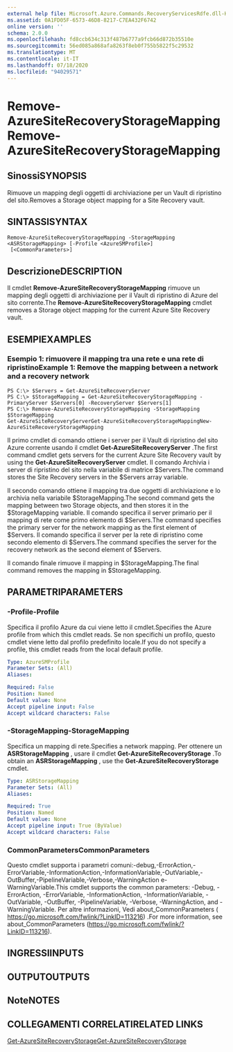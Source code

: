 ```yaml
---
external help file: Microsoft.Azure.Commands.RecoveryServicesRdfe.dll-Help.xml
ms.assetid: 0A1FD05F-6573-46D8-8217-C7EA432F6742
online version: ''
schema: 2.0.0
ms.openlocfilehash: fd8ccb634c313f487b6777a9fcb66d872b35510e
ms.sourcegitcommit: 56ed085a868afa8263f8eb0f755b5822f5c29532
ms.translationtype: MT
ms.contentlocale: it-IT
ms.lasthandoff: 07/18/2020
ms.locfileid: "94029571"
---
```

# <span data-ttu-id="2e386-101">Remove-AzureSiteRecoveryStorageMapping</span><span class="sxs-lookup"><span data-stu-id="2e386-101">Remove-AzureSiteRecoveryStorageMapping</span></span>

## <span data-ttu-id="2e386-102">Sinossi</span><span class="sxs-lookup"><span data-stu-id="2e386-102">SYNOPSIS</span></span>
<span data-ttu-id="2e386-103">Rimuove un mapping degli oggetti di archiviazione per un Vault di ripristino del sito.</span><span class="sxs-lookup"><span data-stu-id="2e386-103">Removes a Storage object mapping for a Site Recovery vault.</span></span>

## <span data-ttu-id="2e386-104">SINTASSI</span><span class="sxs-lookup"><span data-stu-id="2e386-104">SYNTAX</span></span>

```
Remove-AzureSiteRecoveryStorageMapping -StorageMapping <ASRStorageMapping> [-Profile <AzureSMProfile>]
 [<CommonParameters>]
```

## <span data-ttu-id="2e386-105">Descrizione</span><span class="sxs-lookup"><span data-stu-id="2e386-105">DESCRIPTION</span></span>
<span data-ttu-id="2e386-106">Il cmdlet **Remove-AzureSiteRecoveryStorageMapping** rimuove un mapping degli oggetti di archiviazione per il Vault di ripristino di Azure del sito corrente.</span><span class="sxs-lookup"><span data-stu-id="2e386-106">The **Remove-AzureSiteRecoveryStorageMapping** cmdlet removes a Storage object mapping for the current Azure Site Recovery vault.</span></span>

## <span data-ttu-id="2e386-107">ESEMPI</span><span class="sxs-lookup"><span data-stu-id="2e386-107">EXAMPLES</span></span>

### <span data-ttu-id="2e386-108">Esempio 1: rimuovere il mapping tra una rete e una rete di ripristino</span><span class="sxs-lookup"><span data-stu-id="2e386-108">Example 1: Remove the mapping between a network and a recovery network</span></span>
```
PS C:\> $Servers = Get-AzureSiteRecoveryServer
PS C:\> $StorageMapping = Get-AzureSiteRecoveryStorageMapping -PrimaryServer $Servers[0] -RecoveryServer $Servers[1]
PS C:\> Remove-AzureSiteRecoveryStorageMapping -StorageMapping $StorageMapping
Get-AzureSiteRecoveryServerGet-AzureSiteRecoveryStorageMappingNew-AzureSiteRecoveryStorageMapping
```

<span data-ttu-id="2e386-109">Il primo cmdlet di comando ottiene i server per il Vault di ripristino del sito Azure corrente usando il cmdlet **Get-AzureSiteRecoveryServer** .</span><span class="sxs-lookup"><span data-stu-id="2e386-109">The first command cmdlet gets servers for the current Azure Site Recovery vault by using the **Get-AzureSiteRecoveryServer** cmdlet.</span></span>
<span data-ttu-id="2e386-110">Il comando Archivia i server di ripristino del sito nella variabile di matrice $Servers.</span><span class="sxs-lookup"><span data-stu-id="2e386-110">The command stores the Site Recovery servers in the $Servers array variable.</span></span>

<span data-ttu-id="2e386-111">Il secondo comando ottiene il mapping tra due oggetti di archiviazione e lo archivia nella variabile $StorageMapping.</span><span class="sxs-lookup"><span data-stu-id="2e386-111">The second command gets the mapping between two Storage objects, and then stores it in the $StorageMapping variable.</span></span>
<span data-ttu-id="2e386-112">Il comando specifica il server primario per il mapping di rete come primo elemento di $Servers.</span><span class="sxs-lookup"><span data-stu-id="2e386-112">The command specifies the primary server for the network mapping as the first element of $Servers.</span></span>
<span data-ttu-id="2e386-113">Il comando specifica il server per la rete di ripristino come secondo elemento di $Servers.</span><span class="sxs-lookup"><span data-stu-id="2e386-113">The command specifies the server for the recovery network as the second element of $Servers.</span></span>

<span data-ttu-id="2e386-114">Il comando finale rimuove il mapping in $StorageMapping.</span><span class="sxs-lookup"><span data-stu-id="2e386-114">The final command removes the mapping in $StorageMapping.</span></span>

## <span data-ttu-id="2e386-115">PARAMETRI</span><span class="sxs-lookup"><span data-stu-id="2e386-115">PARAMETERS</span></span>

### <span data-ttu-id="2e386-116">-Profile</span><span class="sxs-lookup"><span data-stu-id="2e386-116">-Profile</span></span>
<span data-ttu-id="2e386-117">Specifica il profilo Azure da cui viene letto il cmdlet.</span><span class="sxs-lookup"><span data-stu-id="2e386-117">Specifies the Azure profile from which this cmdlet reads.</span></span>
<span data-ttu-id="2e386-118">Se non specifichi un profilo, questo cmdlet viene letto dal profilo predefinito locale.</span><span class="sxs-lookup"><span data-stu-id="2e386-118">If you do not specify a profile, this cmdlet reads from the local default profile.</span></span>

```yaml
Type: AzureSMProfile
Parameter Sets: (All)
Aliases: 

Required: False
Position: Named
Default value: None
Accept pipeline input: False
Accept wildcard characters: False
```

### <span data-ttu-id="2e386-119">-StorageMapping</span><span class="sxs-lookup"><span data-stu-id="2e386-119">-StorageMapping</span></span>
<span data-ttu-id="2e386-120">Specifica un mapping di rete.</span><span class="sxs-lookup"><span data-stu-id="2e386-120">Specifies a network mapping.</span></span>
<span data-ttu-id="2e386-121">Per ottenere un **ASRStorageMapping** , usare il cmdlet **Get-AzureSiteRecoveryStorage** .</span><span class="sxs-lookup"><span data-stu-id="2e386-121">To obtain an **ASRStorageMapping** , use the **Get-AzureSiteRecoveryStorage** cmdlet.</span></span>

```yaml
Type: ASRStorageMapping
Parameter Sets: (All)
Aliases: 

Required: True
Position: Named
Default value: None
Accept pipeline input: True (ByValue)
Accept wildcard characters: False
```

### <span data-ttu-id="2e386-122">CommonParameters</span><span class="sxs-lookup"><span data-stu-id="2e386-122">CommonParameters</span></span>
<span data-ttu-id="2e386-123">Questo cmdlet supporta i parametri comuni:-debug,-ErrorAction,-ErrorVariable,-InformationAction,-InformationVariable,-OutVariable,-OutBuffer,-PipelineVariable,-Verbose,-WarningAction e-WarningVariable.</span><span class="sxs-lookup"><span data-stu-id="2e386-123">This cmdlet supports the common parameters: -Debug, -ErrorAction, -ErrorVariable, -InformationAction, -InformationVariable, -OutVariable, -OutBuffer, -PipelineVariable, -Verbose, -WarningAction, and -WarningVariable.</span></span> <span data-ttu-id="2e386-124">Per altre informazioni, Vedi about_CommonParameters ( https://go.microsoft.com/fwlink/?LinkID=113216) .</span><span class="sxs-lookup"><span data-stu-id="2e386-124">For more information, see about_CommonParameters (https://go.microsoft.com/fwlink/?LinkID=113216).</span></span>

## <span data-ttu-id="2e386-125">INGRESSI</span><span class="sxs-lookup"><span data-stu-id="2e386-125">INPUTS</span></span>

## <span data-ttu-id="2e386-126">OUTPUT</span><span class="sxs-lookup"><span data-stu-id="2e386-126">OUTPUTS</span></span>

## <span data-ttu-id="2e386-127">Note</span><span class="sxs-lookup"><span data-stu-id="2e386-127">NOTES</span></span>

## <span data-ttu-id="2e386-128">COLLEGAMENTI CORRELATI</span><span class="sxs-lookup"><span data-stu-id="2e386-128">RELATED LINKS</span></span>

[<span data-ttu-id="2e386-129">Get-AzureSiteRecoveryStorage</span><span class="sxs-lookup"><span data-stu-id="2e386-129">Get-AzureSiteRecoveryStorage</span></span>](./Get-AzureSiteRecoveryStorage.md)


